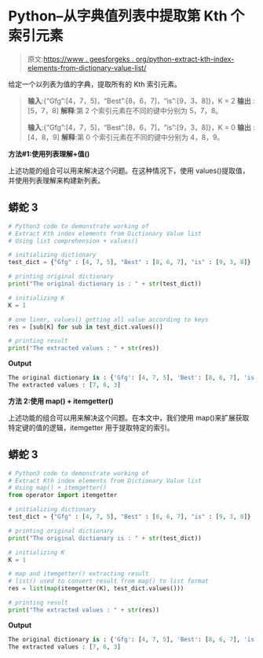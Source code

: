 # Python–从字典值列表中提取第 Kth 个索引元素

> 原文:[https://www . geesforgeks . org/python-extract-kth-index-elements-from-dictionary-value-list/](https://www.geeksforgeeks.org/python-extract-kth-index-elements-from-dictionary-value-list/)

给定一个以列表为值的字典，提取所有的 Kth 索引元素。

> **输入**:{“Gfg”:[4，7，5]，“Best”:[8，6，7]，“is”:[9，3，8]}，K = 2
> **输出** : [5，7，8]
> **解释**:第 2 个索引元素在不同的键中分别为 5，7，8。
> 
> **输入**:{“Gfg”:[4，7，5]，“Best”:[8，6，7]，“is”:[9，3，8]}，K = 0
> **输出** : [4，8，9]
> **解释**:第 0 个索引元素在不同的键中分别为 4，8，9。

**方法#1:使用列表理解+值()**

上述功能的组合可以用来解决这个问题。在这种情况下，使用 values()提取值，并使用列表理解来构建新列表。

## 蟒蛇 3

```py
# Python3 code to demonstrate working of 
# Extract Kth index elements from Dictionary Value list
# Using list comprehension + values()

# initializing dictionary
test_dict = {"Gfg" : [4, 7, 5], "Best" : [8, 6, 7], "is" : [9, 3, 8]}

# printing original dictionary
print("The original dictionary is : " + str(test_dict))

# initializing K 
K = 1

# one liner, values() getting all value according to keys
res = [sub[K] for sub in test_dict.values()]

# printing result 
print("The extracted values : " + str(res)) 
```

**Output**

```py
The original dictionary is : {'Gfg': [4, 7, 5], 'Best': [8, 6, 7], 'is': [9, 3, 8]}
The extracted values : [7, 6, 3]

```

**方法 2:使用 map() + itemgetter()**

上述功能的组合可以用来解决这个问题。在本文中，我们使用 map()来扩展获取特定键的值的逻辑，itemgetter 用于提取特定的索引。

## 蟒蛇 3

```py
# Python3 code to demonstrate working of 
# Extract Kth index elements from Dictionary Value list
# Using map() + itemgetter()
from operator import itemgetter

# initializing dictionary
test_dict = {"Gfg" : [4, 7, 5], "Best" : [8, 6, 7], "is" : [9, 3, 8]}

# printing original dictionary
print("The original dictionary is : " + str(test_dict))

# initializing K 
K = 1

# map and itemgetter() extracting result 
# list() used to convert result from map() to list format
res = list(map(itemgetter(K), test_dict.values()))

# printing result 
print("The extracted values : " + str(res)) 
```

**Output**

```py
The original dictionary is : {'Gfg': [4, 7, 5], 'Best': [8, 6, 7], 'is': [9, 3, 8]}
The extracted values : [7, 6, 3]

```